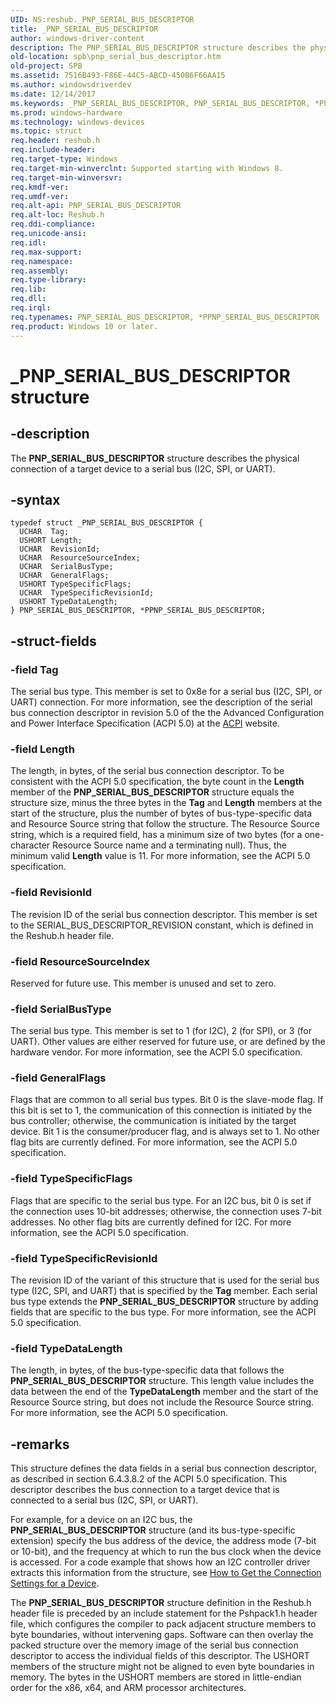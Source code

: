 ```yaml
---
UID: NS:reshub._PNP_SERIAL_BUS_DESCRIPTOR
title: _PNP_SERIAL_BUS_DESCRIPTOR
author: windows-driver-content
description: The PNP_SERIAL_BUS_DESCRIPTOR structure describes the physical connection of a target device to a serial bus (I2C, SPI, or UART).
old-location: spb\pnp_serial_bus_descriptor.htm
old-project: SPB
ms.assetid: 7516B493-F86E-44C5-ABCD-450B6F66AA15
ms.author: windowsdriverdev
ms.date: 12/14/2017
ms.keywords: _PNP_SERIAL_BUS_DESCRIPTOR, PNP_SERIAL_BUS_DESCRIPTOR, *PPNP_SERIAL_BUS_DESCRIPTOR
ms.prod: windows-hardware
ms.technology: windows-devices
ms.topic: struct
req.header: reshub.h
req.include-header: 
req.target-type: Windows
req.target-min-winverclnt: Supported starting with Windows 8.
req.target-min-winversvr: 
req.kmdf-ver: 
req.umdf-ver: 
req.alt-api: PNP_SERIAL_BUS_DESCRIPTOR
req.alt-loc: Reshub.h
req.ddi-compliance: 
req.unicode-ansi: 
req.idl: 
req.max-support: 
req.namespace: 
req.assembly: 
req.type-library: 
req.lib: 
req.dll: 
req.irql: 
req.typenames: PNP_SERIAL_BUS_DESCRIPTOR, *PPNP_SERIAL_BUS_DESCRIPTOR
req.product: Windows 10 or later.
---
```


# _PNP_SERIAL_BUS_DESCRIPTOR structure



## -description
The <b>PNP_SERIAL_BUS_DESCRIPTOR</b> structure describes the physical connection of a target device to a serial bus (I2C, SPI, or UART).



## -syntax

````
typedef struct _PNP_SERIAL_BUS_DESCRIPTOR {
  UCHAR  Tag;
  USHORT Length;
  UCHAR  RevisionId;
  UCHAR  ResourceSourceIndex;
  UCHAR  SerialBusType;
  UCHAR  GeneralFlags;
  USHORT TypeSpecificFlags;
  UCHAR  TypeSpecificRevisionId;
  USHORT TypeDataLength;
} PNP_SERIAL_BUS_DESCRIPTOR, *PPNP_SERIAL_BUS_DESCRIPTOR;
````


## -struct-fields

### -field Tag

The serial bus type. This member is set to 0x8e for a serial bus (I2C, SPI, or UART) connection. For more information, see the description of the serial bus connection descriptor in revision 5.0 of the the Advanced Configuration and Power Interface Specification (ACPI 5.0) at the <a href="http://www.acpi.info">ACPI</a> website.


### -field Length

The length, in bytes, of the serial bus connection descriptor. To be consistent with the ACPI 5.0 specification, the byte count in the <b>Length</b> member of the <b>PNP_SERIAL_BUS_DESCRIPTOR</b> structure equals the structure size, minus the three bytes in the <b>Tag</b> and <b>Length</b> members at the start of the structure, plus the number of bytes of bus-type-specific data and Resource Source string that follow the structure. The Resource Source string, which is a required field, has a minimum size of two bytes (for a one-character Resource Source name and a terminating null). Thus, the minimum valid <b>Length</b> value is 11. For more information, see the ACPI 5.0 specification.


### -field RevisionId

The revision ID of the serial bus connection descriptor. This member is set to the SERIAL_BUS_DESCRIPTOR_REVISION constant, which is defined in the Reshub.h header file.


### -field ResourceSourceIndex

Reserved for future use. This member is unused and set to zero.


### -field SerialBusType

The serial bus type. This member is set to 1 (for I2C), 2 (for SPI), or 3 (for UART). Other values are either reserved for future use, or are defined by the hardware vendor. For more information, see the ACPI 5.0 specification.


### -field GeneralFlags

Flags that are common to all serial bus types. Bit 0 is the slave-mode flag. If this bit is set to 1, the communication of this connection is initiated by the bus controller; otherwise, the communication is initiated by the target device. Bit 1 is the consumer/producer flag, and is always set to 1. No other flag bits are currently defined. For more information, see the ACPI 5.0 specification.


### -field TypeSpecificFlags

Flags that are specific to the serial bus type. For an I2C bus, bit 0 is set if the connection uses 10-bit addresses; otherwise, the connection uses 7-bit addresses. No other flag bits are currently defined for I2C. For more information, see the ACPI 5.0 specification.


### -field TypeSpecificRevisionId

The revision ID of the variant of this structure that is used for the serial bus type (I2C, SPI, and UART) that is specified by the <b>Tag</b> member. Each serial bus type extends the <b>PNP_SERIAL_BUS_DESCRIPTOR</b> structure by adding fields that are specific to the bus type. For more information, see the ACPI 5.0 specification.


### -field TypeDataLength

The length, in bytes, of the bus-type-specific data that follows the <b>PNP_SERIAL_BUS_DESCRIPTOR</b> structure. This length value includes the data between the end of the <b>TypeDataLength</b> member and the start of the Resource Source string, but does not include the Resource Source string. For more information, see the ACPI 5.0 specification.


## -remarks
This structure defines the data fields in a serial bus connection descriptor, as described in section 6.4.3.8.2 of the ACPI 5.0 specification. This descriptor describes the bus connection to a target device that is connected to a serial bus (I2C, SPI, or UART).

For example, for a device on an I2C bus, the <b>PNP_SERIAL_BUS_DESCRIPTOR</b> structure (and its bus-type-specific extension) specify the bus address of the device, the address mode (7-bit or 10-bit), and the frequency at which to run the bus clock when the device is accessed. For a code example that shows how an I2C controller driver extracts this information from the structure, see <a href="https://msdn.microsoft.com/B614993A-0EA9-4B91-A336-80EEF9BE3E69">How to Get the Connection Settings for a Device</a>.

The <b>PNP_SERIAL_BUS_DESCRIPTOR</b> structure definition in the Reshub.h header file is preceded by an include statement for the Pshpack1.h header file, which configures the compiler to pack adjacent structure members to byte boundaries, without intervening gaps. Software can then overlay the packed structure over the memory image of the serial bus connection descriptor to access the individual fields of this descriptor. The USHORT members of the structure might not be aligned to even byte boundaries in memory. The bytes in the USHORT members are stored in little-endian order for the x86, x64, and ARM processor architectures.</p>